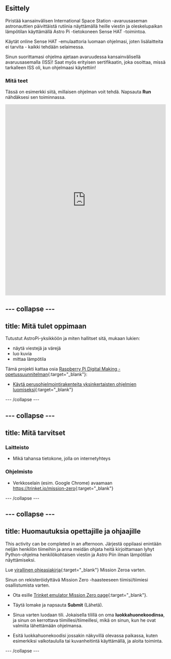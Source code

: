 ## Esittely

Piristää kansainvälisen International Space Station -avaruusaseman astronauttien päivittäistä rutiinia näyttämällä heille viestin ja oleskelupaikan lämpötilan käyttämällä Astro Pi -tietokoneen Sense HAT -toimintoa.

Käytät online Sense HAT -emulaattoria luomaan ohjelmasi, joten lisälaitteita ei tarvita - kaikki tehdään selaimessa.

Sinun suorittamasi ohjelma ajetaan avaruudessa kansainvälisellä avaruusasemalla (ISS)! Saat myös erityisen sertifikaatin, joka osoittaa, missä tarkalleen ISS oli, kun ohjelmaasi käytettiin!

### Mitä teet

Tässä on esimerkki siitä, millaisen ohjelman voit tehdä. Napsauta **Run** nähdäksesi sen toiminnassa. 

<iframe src="https://trinket.io/embed/python/069f6138f7?outputOnly=true&start=result" width="100%" height="600" frameborder="0" marginwidth="0" marginheight="0" allowfullscreen mark="crwd-mark"></iframe> 

--- collapse ---
---
title: Mitä tulet oppimaan
---
Tutustut AstroPi-yksikköön ja miten hallitset sitä, mukaan lukien:

+ näytä viestejä ja värejä
+ luo kuvia
+ mittaa lämpötila

Tämä projekti kattaa osia [Raspberry Pi Digital Making -opetussuunnitelman](http://rpf.io/curriculum){:target="_blank"}:

+ [ Käytä perus​​ohjelmointirakenteita yksinkertaisten ohjelmien luomiseksi](https://curriculum.raspberrypi.org/programming/creator/){:target="_blank"}

--- /collapse ---

--- collapse ---
---
title: Mitä tarvitset
---
### Laitteisto

+ Mikä tahansa tietokone, jolla on internetyhteys

### Ohjelmisto

+ Verkkoselain (esim. Google Chrome) avaamaan <https://trinket.io/mission-zero>{:target="_blank"}

--- /collapse ---

--- collapse ---
---
title: Huomautuksia opettajille ja ohjaajille
---
This activity can be completed in an afternoon. Järjestä oppilaasi enintään neljän henkilön tiimeihin ja anna meidän ohjata heitä kirjoittamaan lyhyt Python-ohjelma henkilökohtaisen viestin ja Astro Piin ilman lämpötilan näyttämiseksi.

Lue [virallinen ohjeasiakirja](http://esamultimedia.esa.int/docs/edu/European_Astro_Pi_Challenge_Mission_Zero_guidelines.pdf){:target="_blank"} Mission Zeroa varten.

Sinun on rekisteröidyttävä Mission Zero -haasteeseen tiimisi/tiimiesi osallistumista varten.

+ Ota esille [Trinket emulator Mission Zero page](https://trinket.io/mission-zero/register){:target="_blank"}.

+ Täytä lomake ja napsauta **Submit** (Lähetä).

+ Sinua varten luodaan tili. Jokaisella tilillä on oma **luokkahuonekoodinsa**, ja sinun on kerrottava tiimillesi/tiimeillesi, mikä on sinun, kun he ovat valmiita lähettämään ohjelmansa.

+ Esitä luokkahuonekoodisi jossakin näkyvillä olevassa paikassa, kuten esimerkiksi valkotaululla tai kuvanheitintä käyttämällä, ja aloita toiminta.

--- /collapse ---